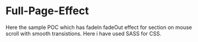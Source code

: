 # Full-Page-Effect
Here the sample POC which has fadeIn fadeOut effect for section on mouse scroll with smooth transistions.
Here i have used SASS for CSS.
